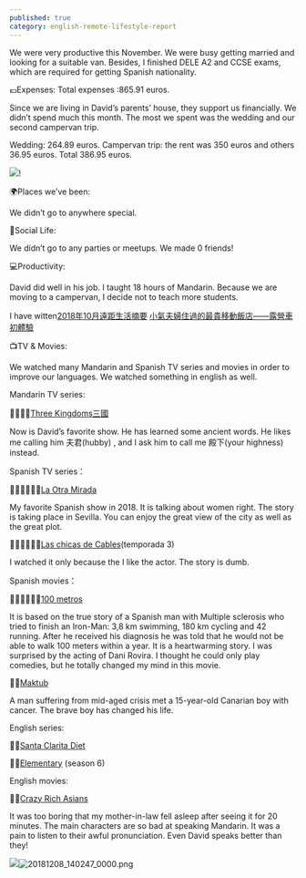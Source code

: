 ```yaml
---
published: true
category: english-remote-lifestyle-report
---
```

We were very productive this November. We were busy getting married and looking for a suitable van. Besides, I finished DELE A2 and CCSE exams, which are required for getting Spanish nationality.

💶Expenses:
Total expenses :865.91 euros.

Since we are living in David’s parents’ house, they support us financially. We didn’t spend much this month. The most we spent was the wedding and our second campervan trip.

Wedding: 264.89 euros.
Campervan trip: the rent was 350 euros and others 36.95 euros. Total 386.95 euros.

![]({{site.baseurl}}/images/2018%2011%20REMOTE%20LIFESTYLE%20REPORT.jpeg)!

🌍Places we’ve been:

We didn’t go to anywhere special.

🍻Social Life:

We didn’t go to any parties or meetups. We made 0 friends!

💻Productivity:

David did well in his job. I taught 18 hours of Mandarin. Because we are moving to a campervan, I decide not to teach more students. 

I have witten[2018年10月遠距生活摘要](https://tsainei.com/2018%E5%B9%B411%E6%9C%88%E9%81%A0%E8%B7%9D%E7%94%9F%E6%B4%BB%E6%91%98%E8%A6%81/) [小氣夫婦住過的最貴移動飯店——露營車初體驗](https://tsainei.com/%E5%B0%8F%E6%B0%A3%E5%A4%AB%E5%A9%A6%E4%BD%8F%E9%81%8E%E7%9A%84%E6%9C%80%E8%B2%B4%E7%A7%BB%E5%8B%95%E9%A3%AF%E5%BA%97-%E9%9C%B2%E7%87%9F%E8%BB%8A%E5%88%9D%E9%AB%94%E9%A9%97/)

📺TV & Movies:

We watched many Mandarin and Spanish TV series and movies in order to improve our languages. We watched something in english as well.

Mandarin TV series:

👍🏽👍🏽[Three Kingdoms三國](https://www.imdb.com/title/tt1514753/?ref_=nv_sr_3)

Now is David’s favorite show. He has learned some ancient words. He likes me calling him 夫君(hubby) , and I ask him to call me 殿下(your highness) instead.

Spanish TV series：

👍🏽👍🏽👍🏽[La Otra Mirada](https://www.imdb.com/title/tt7905548/?ref_=nv_sr_1)

My favorite Spanish show in 2018. It is talking about women right. The story is taking place in Sevilla. You can enjoy the great view of the city as well as the great plot. 

👎🏽👎🏽👎🏽[Las chicas de Cables](https://www.imdb.com/title/tt5674718/?ref_=fn_al_tt_1)(temporada 3)

I watched it only because the I like the actor. The story is dumb.

Spanish movies：

👍🏽👍🏽👍🏽[100 metros](https://www.imdb.com/title/tt5089786/?ref_=fn_al_tt_1)

It is based on the true story of a Spanish man with Multiple sclerosis who tried to finish an Iron-Man: 3,8 km swimming, 180 km cycling and 42 running. After he received his diagnosis he was told that he would not be able to walk 100 meters within a year. It is a heartwarming story. I was surprised by the acting of Dani Rovira. I thought he could only play comedies, but he totally changed my mind in this movie.

👍🏽[Maktub](https://www.imdb.com/title/tt1779826/?ref_=fn_al_tt_2)

A man suffering from mid-aged crisis met a 15-year-old Canarian boy with cancer. The brave boy has changed his life.

English series: 

👍🏽[Santa Clarita Diet](https://www.imdb.com/title/tt5580540/?ref_=nv_sr_1)

👍🏽[Elementary](https://www.imdb.com/title/tt2191671/?ref_=fn_al_tt_1) (season 6)

English movies:

👎🏽[Crazy Rich Asians](https://www.imdb.com/title/tt3104988/?ref_=fn_al_tt_1)

It was too boring that my mother-in-law fell asleep after seeing it for 20 minutes. The main characters are so bad at speaking Mandarin. It was a pain to listen to their awful pronunciation. Even David speaks better than they!

![]({{site.baseurl}}/images/20181208_140247_0000.png)![20181208_140247_0000.png]({{site.baseurl}}/images/20181208_140247_0000.png)
